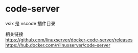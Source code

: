 # code-server
vsix 是 vscode 插件目录

相关链接  
<https://github.com/linuxserver/docker-code-server/releases>  
<https://hub.docker.com/r/linuxserver/code-server>  
